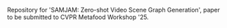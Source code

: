 Repository for 'SAMJAM: Zero-shot Video Scene Graph Generation', paper to be submitted to CVPR Metafood Workshop '25.
